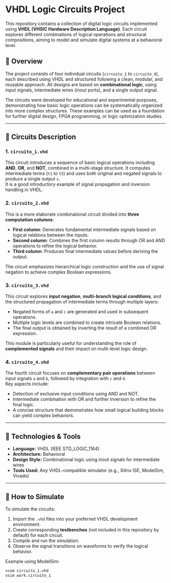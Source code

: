 # VHDL Logic Circuits Project

This repository contains a collection of digital logic circuits implemented using **VHDL (VHSIC Hardware Description Language)**. Each circuit explores different combinations of logical operations and structural compositions, aiming to model and simulate digital systems at a behavioral level.

## 📘 Overview

The project consists of four individual circuits (`circuito_1` to `circuito_4`), each described using VHDL and structured following a clean, modular, and reusable approach. All designs are based on **combinational logic**, using input signals, intermediate wires (inout ports), and a single output signal.

The circuits were developed for educational and experimental purposes, demonstrating how basic logic operations can be systematically organized into more complex structures. These examples can be used as a foundation for further digital design, FPGA programming, or logic optimization studies.

---

## 🧠 Circuits Description

### 1. `circuito_1.vhd`
This circuit introduces a sequence of basic logical operations including **AND**, **OR**, and **NOT**, combined in a multi-stage structure. It computes intermediate terms (`t1` to `t5`) and uses both original and negated signals to produce a single output `s`.  
It is a good introductory example of signal propagation and inversion handling in VHDL.

### 2. `circuito_2.vhd`
This is a more elaborate combinational circuit divided into **three computation columns**:
- **First column**: Generates fundamental intermediate signals based on logical relations between the inputs.  
- **Second column**: Combines the first column results through OR and AND operations to refine the logical behavior.  
- **Third column**: Produces final intermediate values before deriving the output.  

The circuit emphasizes hierarchical logic construction and the use of signal negation to achieve complex Boolean expressions.

### 3. `circuito_3.vhd`
This circuit explores **input negation**, **multi-branch logical conditions**, and the structured propagation of intermediate terms through multiple layers:
- Negated forms of `a` and `c` are generated and used in subsequent operations.
- Multiple logic levels are combined to create intricate Boolean relations.
- The final output is obtained by inverting the result of a combined OR expression.  

This module is particularly useful for understanding the role of **complemented signals** and their impact on multi-level logic design.

### 4. `circuito_4.vhd`
The fourth circuit focuses on **complementary pair operations** between input signals `a` and `b`, followed by integration with `c` and `d`.  
Key aspects include:
- Detection of exclusive input conditions using AND and NOT.
- Intermediate combination with OR and further inversion to refine the final logic.
- A concise structure that demonstrates how small logical building blocks can yield complex behaviors.

---

## 🧰 Technologies & Tools

- **Language:** VHDL (IEEE STD_LOGIC_1164)  
- **Architecture:** Behavioral  
- **Design Style:** Combinational logic using inout signals for intermediate wires  
- **Tools Used:** Any VHDL-compatible simulator (e.g., Xilinx ISE, ModelSim, Vivado)

---

## 🧪 How to Simulate

To simulate the circuits:

1. Import the `.vhd` files into your preferred VHDL development environment.  
2. Create corresponding **testbenches** (not included in this repository by default) for each circuit.  
3. Compile and run the simulation.  
4. Observe the signal transitions on waveforms to verify the logical behavior.

Example using ModelSim:
```bash
vcom circuito_1.vhd
vsim work.circuito_1
